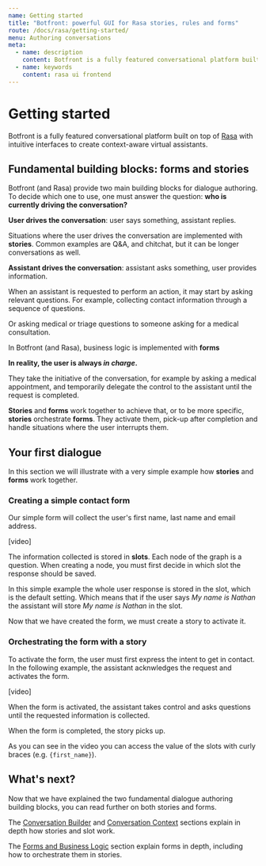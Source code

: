 ```yaml
---
name: Getting started
title: "Botfront: powerful GUI for Rasa stories, rules and forms"
route: /docs/rasa/getting-started/
menu: Authoring conversations
meta:
  - name: description
    content: Botfront is a fully featured conversational platform built on top of Rasa with intuitive interfaces to author stories, rules, forms and logical flows.
  - name: keywords
    content: rasa ui frontend
---
```


# Getting started

Botfront is a fully featured conversational platform built on top of [Rasa](https://github.com/rasaHQ/rasa)
with intuitive interfaces to create context-aware virtual assistants.

## Fundamental building blocks: forms and stories

Botfront (and Rasa) provide two main building blocks for dialogue authoring.
To decide which one to use, one must answer the question: **who is currently driving the conversation?**

**User drives the conversation**: user says something, assistant replies.

Situations where the user drives the conversation are implemented with **stories**.
Common examples are Q&A, and chitchat, but it can be longer conversations as well.

**Assistant drives the conversation**: assistant asks something, user provides information.

When an assistant is requested to perform an action, it may start by asking relevant questions.
For example, collecting contact information through a sequence of questions.

Or asking medical or triage questions to someone asking for a medical consultation.

In Botfront (and Rasa), business logic is implemented with **forms**


**In reality, the user is always _in charge_.**

They take the initiative of the conversation, for example by asking a medical appointment, and temporarily delegate the control to the assistant until the request is completed.

**Stories** and **forms** work together to achieve that, or to be more specific, **stories** orchestrate **forms**.
They activate them, pick-up after completion and handle situations where the user interrupts them.


## Your first dialogue

In this section we will illustrate with a very simple example how **stories** and **forms** work together.

### Creating a simple contact form

Our simple form will collect the user's first name, last name and email address.


[video]

The information collected is stored in **slots**.
Each node of the graph is a question. When creating a node, you must first decide in which slot the response should be saved.

<Important type="info">
In this simple example the whole user response is stored in the slot, which is the default setting. 
Which means that if the user says <i>My name is Nathan</i> the assistant will store <i>My name is Nathan</i> in the slot.
</Important>

Now that we have created the form, we must create a story to activate it.

### Orchestrating the form with a story

To activate the form, the user must first express the intent to get in contact.
In the following example, the assistant acknwledges the request and activates the form.

[video]

When the form is activated, the assistant takes control and asks questions until the requested information is collected.

When the form is completed, the story picks up.

As you can see in the video you can access the value of the slots with curly braces (e.g. `{first_name}`).

## What's next?

Now that we have explained the two fundamental dialogue authoring building blocks, you can read further on both stories and forms.

The [Conversation Builder](/docs/rasa/conversation-builder/) and [Conversation Context](/docs/rasa/conversation-context/) sections explain in depth how stories and slot work.

The [Forms and Business Logic](/docs/rasa/forms-slot-filling/) section explain forms in depth, including how to orchestrate them in stories.
